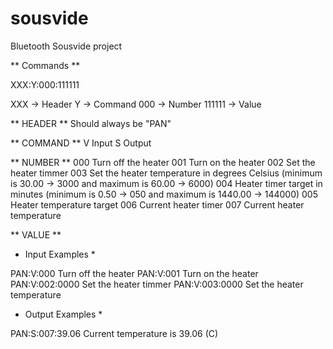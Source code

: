 # sousvide
Bluetooth Sousvide project


** Commands **

XXX:Y:000:111111

XXX -> Header
Y 	-> Command 
000 -> Number
111111 -> Value

** HEADER **
Should always be "PAN"

** COMMAND **
V Input 
S Output 

** NUMBER **
000 Turn off the heater
001 Turn on the heater
002 Set the heater timmer
003 Set the heater temperature in degrees Celsius (minimum is 30.00 -> 3000 and maximum is 60.00 -> 6000)
004 Heater timer target in minutes (minimum is 0.50 -> 050 and maximum is 1440.00 -> 144000)
005 Heater temperature target
006 Current heater timer
007 Current heater temperature

** VALUE **

* Input Examples *

PAN:V:000		Turn off the heater
PAN:V:001		Turn on the heater
PAN:V:002:0000	Set the heater timmer
PAN:V:003:0000	Set the heater temperature 

* Output Examples *

PAN:S:007:39.06	Current temperature is 39.06 (C)





